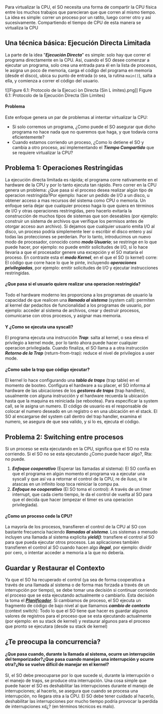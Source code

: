 Para virtualizar la CPU, el SO necesita una forma de compartir la CPU física entre los muchos trabajos que parecieran que que corren al mismo tiempo. La idea es simple: correr un proceso por un ratito, luego correr otro y así sucesivamente. Compartiendo el tiempo de CPU de esta manera se virtualiza la CPU 

## Una técnica básica: Ejecución Directa Limitada
La parte de la idea "***Ejecución Directa***" es simple: solo hay que correr el programa directamente en la CPU. Así, cuando el SO desee comenzar a ejecutar un programa, solo crea una entrada para él en la lista de procesos, le asigna un poco de memoria, carga el código del programa en memoria (desde el disco), ubica su punto de entrada (o sea, la rutina `main()`), salta a ella, y comienza a correr el código del usuario.

![[Figure 6.1: Protocolo de la Ejecuci  ́on Directa (Sin L ́ımites).png]]
Figure 6.1: Protocolo de la Ejecución Directa (Sin Limites)

#### Problema
Este enfoque genera un par de problemas al intentar virtualizar la CPU:
- Si solo corremos un programa, ¿Como puede el SO asegurar que dicho programa no hace nada que no queremos que haga, y que todavía corra eficientemente?
- Cuando estamos corriendo un proceso, ¿Como lo detiene el SO y cambia a otro proceso, así implementando el ***Tiempo Compartido*** que se requiere virtualizar la CPU?

## Problema 1: Operaciones Restringidas
La ejecución directa limitada es rápida; el programa corre nativamente en el hardware de la CPU y por lo tanto ejecuta tan rápido. Pero correr en la CPU genera un problema: ¿Que pasa si el proceso desea realizar algún tipo de operacion restringida?Por ejemplo: hacer un pedido de I/O a un disco, u obtener acceso a mas recursos del sistema como CPU o memoria.
Un enfoque seria dejar que cualquier proceso haga lo que quiera en términos de I/O y otras operaciones restringidas, pero hacerlo evitaría la construcción de muchos tipos de sistemas que son deseables (por ejemplo: construir un sistema de archivos que verifique los permisos antes de otorgar acceso aun archivo). Si dejamos que cualquier usuario emita I/O al disco, un proceso podría simplemente leer o escribir el disco entero y así todas las protecciones se perderían.
Por lo tanto, introducimos un nuevo modo de procesador, conocido como ***modo Usuario***; se restringe en lo que puede hacer, por ejemplo: no puede emitir solicitudes de I/O, si lo hace llevaría a que el procesador genere una excepción y el SO mataría el proceso.
En contraste esta el ***modo Kernel***, en el que el SO (o kernel) corre: El código que corre hace lo que le pinte, incluyendo ***operaciones privilegiadas***, por ejemplo: emitir solicitudes de I/O y ejecutar instrucciones restringidas.

#### ¿Que pasa si el usuario quiere realizar una operacion restringida?
Todo el hardware moderno les proporciona a los programas de usuario la capacidad de que realicen una ***llamada al sistema*** (system call): permiten al kernel dar pedacitos de funcionalidad a los programas de usuario, por ejemplo: acceder al sistema de archivos, crear y destruir procesos, comunicarse con otros procesos, y asignar mas memoria.

#### Y ¿Como se ejecuta una syscall?
El programa ejecuta una instrucción ***Trap***: salta al kernel, o sea eleva el privilegio a kernel mode, por lo tanto ahora puede hacer cualquier operacion privilegiada. Cuando finaliza, el SO llama a a otra instrucción ***Retorno de la Trap*** (return-from-trap): reduce el nivel de privilegios a user mode.

#### ¿Como sabe la trap que código ejecutar?
El kernel lo hace configurando una ***tabla de traps*** (trap table) en el momento de booteo.
Configura el hardware a su placer, el SO informa al hardware de las ubicaciones de los ***gestores de traps*** (trap handlers), usualmente con alguna instrucción y el hardware recuerda la ubicación hasta que la maquina es reiniciada (se rebootea).
Para especificar la system call, se le asigna un numero. El código de usuario es el responsable de colocar el numero deseado en un registro o en una ubicación en el stack. El SO al encargarse del system call dentro del trap handler, examina el numero, se asegura de que sea valido, y si lo es, ejecuta el código.

## Problema 2: Switching entre procesos
Si un proceso se esta ejecutando en la CPU, significa que el SO no esta corriendo. Si el SO no se esta ejecutando ¿Como puede hacer algo?, Rta: no puede.

1. ***Enfoque cooperativo*** (Esperar las llamadas al sistema): El SO confía en que el programa en algún momento el programa va a ejecutar una syscall y que así va a retornar el control de la CPU, re de iluso, si te atascas en un infinito loop toca reiniciar la compu pa.
2. ***Enfoque no cooperativo*** (El SO toma el control): A través de un timer interrupt, que cada cierto tiempo, le da el control de vuelta al SO para que el decida que hacer (empezar el timer es una operacion privilegiada).

#### ¿Como un proceso cede la CPU?
La mayoría de los procesos, transfieren el control de la CPU al SO con bastante frecuencia haciendo ***llamadas al sistema***. Los sistemas a menudo incluyen una llamada al sistema explicita ***yield()***: transfiere el control al SO para que pueda ejecutar otros procesos. Las aplicaciones también transfieren el control al SO cuando hacen algo ***ilegal***, por ejemplo: dividir por cero, o intentar acceder a memoria a la que no debería.

## Guardar y Restaurar el Contexto
Ya que el SO ha recuperado el control (ya sea de forma cooperativa a través de una llamada al sistema o de forma mas forzada a través de un interrupción por tiempo), se debe tomar una decisión si continuar corriendo el proceso que se esta ejecutando actualmente o cambiarlo. Esta decisión la toma el ***[Planificador](Cap7_Planificación_Introducción)***.
Si cambiamos de proceso, el SO ejecuta un fragmento de código de bajo nivel al que llamamos ***cambio de contexto*** (context switch): Todo lo que el SO tiene que hacer es guardar algunos valores de registros para el proceso que se esta ejecutando actualmente (por ejemplo: en su stack de kernel) y restaurar algunos para el proceso que pronto se ejecutara (desde su stack de kernel) 

## ¿Te preocupa la concurrencia?
#### ¿Que pasa cuando, durante la llamada al sistema, ocurre un interrupción del temporizador?¿Que pasa cuando manejas una interrupción y ocurre otra?¿No se vuelve difícil de manejar en el kernel?
SI, el SO debe preocuparse por lo que sucede si, durante la interrupción o el manejo de traps, se produce otra interrupción.
Una cosa simple que puede hacer el SO es deshabilitar las interrupciones durante el manejo de interrupciones; al hacerlo, se asegura que cuando se procesa una interrupción, no llegara otra a la CPU. El SO debe tener cuidado al hacerlo, deshabilitar las interrupciones por mucho tiempo podría provocar la perdida de interrupciones xd¿? (en términos técnicos es malo).
